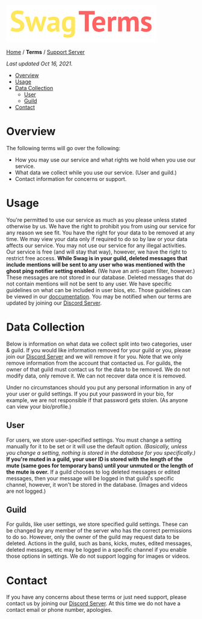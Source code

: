 <head>
  <link rel="shortcut icon" type="image/x-icon" href="favicon.ico">
</head>

![](https://github.com/Swag-Discord-Bot/Swag-Docs/blob/main/Assets/TermsLogo.png?raw=true)

[Home](Home.md) / **Terms** / [Support Server](https://discord.gg/xsapSxGaeV)

*Last updated Oct 16, 2021.*

- [Overview](#overview)
- [Usage](#usage)
- [Data Collection](#data-collection)
	- [User](#user)
	- [Guild](#guild)
- [Contact](#contact)

# Overview

The following terms will go over the following:
- How you may use our service and what rights we hold when you use our service.
- What data we collect while you use our service. (User and guild.)
- Contact information for concerns or support.

# Usage

You're permitted to use our service as much as you please unless stated otherwise by us. We have the right to prohibit you from using our service for any reason we see fit. You have the right for your data to be removed at any time. We may view your data only if required to do so by law or your data affects our service. You may not use our service for any illegal activities. Our service is free (and will stay that way), however, we have the right to restrict free access. **While Swag is in your guild, deleted messages that include mentions will be sent to any user who was mentioned with the ghost ping notifier setting enabled.** (We have an anti-spam filter, however.) These messages are not stored in our database. Deleted messages that do not contain mentions will not be sent to any user. We have specific guidelines on what can be included in user bios, etc. Those guidelines can be viewed in our [doccumentation](https://github.com/Swag-Discord-Bot/Swag-Docs). You may be notified when our terms are updated by joining our [Discord Server](https://discord.gg/xsapSxGaev).

# Data Collection

Below is information on what data we collect split into two categories, user & guild. If you would like information removed for your guild or you, please join our [Discord Server](https://discord.gg/xsapSxGaev) and we will remove it for you. Note that we only remove information from the account that contacted us. For guilds, the owner of that guild must contact us for the data to be removed. We do not modify data, only remove it. We can not recover data once it is removed. 

Under no circumstances should you put any personal information in any of your user or guild settings. If you put your password in your bio, for example, we are not responsible if that password gets stolen. (As anyone can view your bio/profile.)

## User

For users, we store user-specified settings. You must change a setting manually for it to be set or it will use the default option. *(Basically, unless you change a setting, nothing is stored in the database for you specifically.)* 
**If you're muted in a guild, your user ID is stored with the length of the mute (same goes for temporary bans) until your unmuted or the length of the mute is over.** If a guild chooses to log deleted messages or edited messages, then your message will be logged in that guild's specific channel, however, it won't be stored in the database. (Images and videos are not logged.)

## Guild

For guilds, like user settings, we store specified guild settings. These can be changed by any member of the server who has the correct permissions to do so. However, only the owner of the guild may request data to be deleted. Actions in the guild, such as bans, kicks, mutes, edited messages, deleted messages, etc may be logged in a specific channel if you enable those options in settings. We do not support logging for images or videos. 

# Contact

If you have any concerns about these terms or just need support, please contact us by joining our [Discord Server](https://discord.gg/xsapSxGaev). At this time we do not have a contact email or phone number, apologies. 
